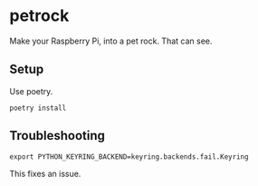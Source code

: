 # petrock
Make your Raspberry Pi, into a pet rock. That can see.

## Setup
Use poetry.

`poetry install`


## Troubleshooting
`export PYTHON_KEYRING_BACKEND=keyring.backends.fail.Keyring`

This fixes an issue.
